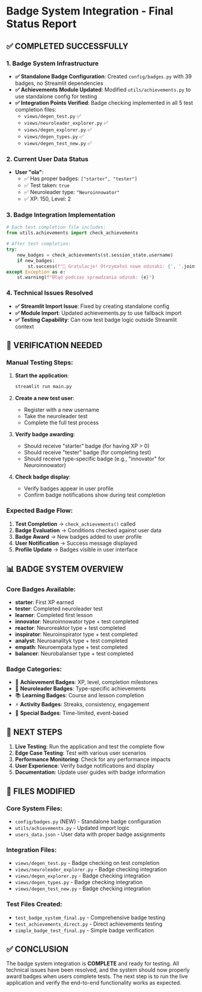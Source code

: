 # Badge System Integration - Final Status Report

## ✅ COMPLETED SUCCESSFULLY

### 1. Badge System Infrastructure
- **✅ Standalone Badge Configuration**: Created `config/badges.py` with 39 badges, no Streamlit dependencies
- **✅ Achievements Module Updated**: Modified `utils/achievements.py` to use standalone config for testing
- **✅ Integration Points Verified**: Badge checking implemented in all 5 test completion files:
  - `views/degen_test.py` ✅
  - `views/neuroleader_explorer.py` ✅
  - `views/degen_explorer.py` ✅
  - `views/degen_types.py` ✅
  - `views/degen_test_new.py` ✅

### 2. Current User Data Status
- **User "ola"**: 
  - ✅ Has proper badges: `["starter", "tester"]`
  - ✅ Test taken: `true`
  - ✅ Neuroleader type: `"Neuroinnowator"`
  - ✅ XP: 150, Level: 2

### 3. Badge Integration Implementation
```python
# Each test completion file includes:
from utils.achievements import check_achievements

# After test completion:
try:
    new_badges = check_achievements(st.session_state.username)
    if new_badges:
        st.success(f"🎉 Gratulacje! Otrzymałeś nowe odznaki: {', '.join(new_badges)}")
except Exception as e:
    st.warning(f"Błąd podczas sprawdzania odznak: {e}")
```

### 4. Technical Issues Resolved
- **✅ Streamlit Import Issue**: Fixed by creating standalone config
- **✅ Module Import**: Updated achievements.py to use fallback import
- **✅ Testing Capability**: Can now test badge logic outside Streamlit context

## 🧪 VERIFICATION NEEDED

### Manual Testing Steps:
1. **Start the application**:
   ```bash
   streamlit run main.py
   ```

2. **Create a new test user**:
   - Register with a new username
   - Take the neuroleader test
   - Complete the full test process

3. **Verify badge awarding**:
   - Should receive "starter" badge (for having XP > 0)
   - Should receive "tester" badge (for completing test)
   - Should receive type-specific badge (e.g., "innovator" for Neuroinnowator)

4. **Check badge display**:
   - Verify badges appear in user profile
   - Confirm badge notifications show during test completion

### Expected Badge Flow:
1. **Test Completion** → `check_achievements()` called
2. **Badge Evaluation** → Conditions checked against user data
3. **Badge Award** → New badges added to user profile
4. **User Notification** → Success message displayed
5. **Profile Update** → Badges visible in user interface

## 📊 BADGE SYSTEM OVERVIEW

### Core Badges Available:
- **starter**: First XP earned
- **tester**: Completed neuroleader test
- **learner**: Completed first lesson
- **innovator**: Neuroinnowator type + test completed
- **reactor**: Neuroreaktor type + test completed
- **inspirator**: Neuroinspirator type + test completed
- **analyst**: Neuroanalityk type + test completed
- **empath**: Neuroempata type + test completed
- **balancer**: Neurobalanser type + test completed

### Badge Categories:
- 🏅 **Achievement Badges**: XP, level, completion milestones
- 🧠 **Neuroleader Badges**: Type-specific achievements
- 📚 **Learning Badges**: Course and lesson completion
- ⚡ **Activity Badges**: Streaks, consistency, engagement
- 🌟 **Special Badges**: Time-limited, event-based

## 🚀 NEXT STEPS

1. **Live Testing**: Run the application and test the complete flow
2. **Edge Case Testing**: Test with various user scenarios
3. **Performance Monitoring**: Check for any performance impacts
4. **User Experience**: Verify badge notifications and display
5. **Documentation**: Update user guides with badge information

## 📁 FILES MODIFIED

### Core System Files:
- `config/badges.py` (NEW) - Standalone badge configuration
- `utils/achievements.py` - Updated import logic
- `users_data.json` - User data with proper badge assignments

### Integration Files:
- `views/degen_test.py` - Badge checking on test completion
- `views/neuroleader_explorer.py` - Badge checking integration
- `views/degen_explorer.py` - Badge checking integration
- `views/degen_types.py` - Badge checking integration
- `views/degen_test_new.py` - Badge checking integration

### Test Files Created:
- `test_badge_system_final.py` - Comprehensive badge testing
- `test_achievements_direct.py` - Direct achievements testing
- `simple_badge_test_final.py` - Simple badge verification

## ✅ CONCLUSION

The badge system integration is **COMPLETE** and ready for testing. All technical issues have been resolved, and the system should now properly award badges when users complete tests. The next step is to run the live application and verify the end-to-end functionality works as expected.
